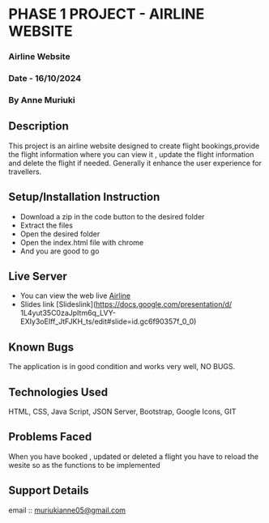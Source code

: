 # PHASE 1 PROJECT - AIRLINE WEBSITE
### Airline Website 
### Date - 16/10/2024
### By Anne Muriuki
## Description
This project is an airline website designed to create flight bookings,provide the flight information where you can view it , update the flight information and delete the flight if needed. Generally it enhance the user experience for travellers.

## Setup/Installation Instruction
* Download a zip in the code button to the desired folder
* Extract the files
* Open the desired folder
* Open the index.html file with chrome
* And you are good to go

## Live Server
* You can view the web live [Airline](https://muriukianne.github.io/PHASE-1-PROJECT/)
* Slides link [Slideslink](https://docs.google.com/presentation/d/  1L4yut35C0zaJpItm6q_LVY-EXIy3oEIff_JtFJKH_ts/edit#slide=id.gc6f90357f_0_0)

## Known Bugs
The application is in good condition and works very well, NO BUGS.

## Technologies Used
HTML, CSS, Java Script, JSON Server, Bootstrap, Google Icons, GIT

## Problems Faced
When you have booked , updated or deleted a flight you have to reload the wesite so as the functions to be implemented

## Support Details
email :: muriukianne05@gmail.com
